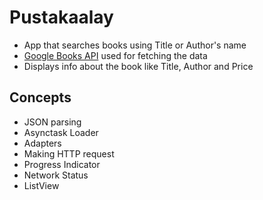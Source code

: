 # Pustakaalay
* App that searches books using Title or Author's name
* [Google Books API](https://developers.google.com/books/docs/v1/using) used for fetching the data
* Displays info about the book like Title, Author and Price

## Concepts
* JSON parsing 
* Asynctask Loader
* Adapters
* Making HTTP request
* Progress Indicator
* Network Status
* ListView
